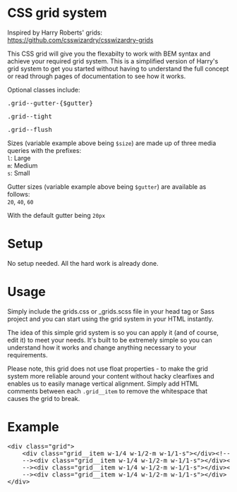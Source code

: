 # CSS grid system
Inspired by Harry Roberts' grids: https://github.com/csswizardry/csswizardry-grids

This CSS grid will give you the flexabilty to work with BEM syntax and achieve your required grid system. This is a simplified version of Harry's grid system to get you started without having to understand the full concept or read through pages of documentation to see how it works.

Optional classes include:
<pre>.grid--gutter-{$gutter}</pre>
<pre>.grid--tight</pre>
<pre>.grid--flush</pre>

Sizes (variable example above being <code>$size</code>) are made up of three media queries with the prefixes:<br />
<code>l</code>: Large<br />
<code>m</code>: Medium<br />
<code>s</code>: Small

Gutter sizes (variable example above being <code>$gutter</code>) are available as follows:<br />
<code>20</code>,
<code>40</code>,
<code>60</code>

With the default gutter being <code>20px</code>

# Setup
No setup needed. All the hard work is already done.

# Usage
Simply include the grids.css or _grids.scss file in your head tag or Sass project and you can start using the grid system in your HTML instantly.

The idea of this simple grid system is so you can apply it (and of course, edit it) to meet your needs. It's built to be extremely simple so you can understand how it works and change anything necessary to your requirements.

Please note, this grid does not use float properties - to make the grid system more reliable around your content without hacky clearfixes and enables us to easily manage vertical alignment. Simply add HTML comments between each <code>.grid__item</code> to remove the whitespace that causes the grid to break.

# Example
<pre>
&lt;div class="grid"&gt;
    &lt;div class="grid__item w-1/4 w-1/2-m w-1/1-s"&gt;&lt;/div&gt;&lt;!--
    --&gt;&lt;div class="grid__item w-1/4 w-1/2-m w-1/1-s"&gt;&lt;/div&gt;&lt;!--
    --&gt;&lt;div class="grid__item w-1/4 w-1/2-m w-1/1-s"&gt;&lt;/div&gt;&lt;!--
    --&gt;&lt;div class="grid__item w-1/4 w-1/2-m w-1/1-s"&gt;&lt;/div&gt;
&lt;/div&gt;
</pre>
